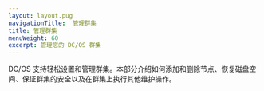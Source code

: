 ```yaml
---
layout: layout.pug
navigationTitle:  管理群集
title: 管理群集
menuWeight: 60
excerpt: 管理您的 DC/OS 群集
---
```



DC/OS 支持轻松设置和管理群集。本部分介绍如何添加和删除节点、恢复磁盘空间、保证群集的安全以及在群集上执行其他维护操作。
